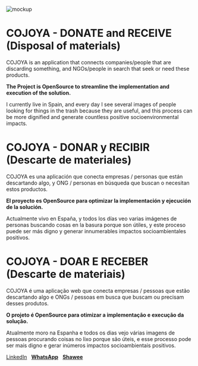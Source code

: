 
![mockup](https://raw.githubusercontent.com/cojoya/start/master/assets/mockup-cojoya.jpeg)


# COJOYA - DONATE and RECEIVE (Disposal of materials)
</p>COJOYA  is an application that connects companies/people that are discarding something, and NGOs/people in search that seek or need these products.</p>
<strong>The Project is OpenSource to streamline the implementation and execution of the solution.</strong>
<p>I currently live in Spain, and every day I see several images of people looking for things in the trash because they are useful, and this process can be more dignified and generate countless positive socioenvironmental impacts.</p>


# COJOYA - DONAR y RECIBIR (Descarte de materiales)
<p>COJOYA es una aplicación que conecta empresas / personas que están descartando algo, y ONG / personas en búsqueda que buscan o necesitan estos productos.</p>
<strong>El proyecto es OpenSource para optimizar la implementación y ejecución de la solución.</strong>
<p>Actualmente vivo en España, y todos los días veo varias imágenes de personas buscando cosas en la basura porque son útiles, y este proceso puede ser más digno y generar innumerables impactos socioambientales positivos.</p>


# COJOYA - DOAR E RECEBER (Descarte de materiais)
<p>COJOYA é uma aplicação web que conecta empresas / pessoas que estão descartando algo e ONGs / pessoas em busca que buscam ou precisam desses produtos. </p>
<strong>O projeto é OpenSource para otimizar a implementação e execução da solução.</strong>
<p> Atualmente moro na Espanha e todos os dias vejo várias imagens de pessoas procurando coisas no lixo porque são úteis, e esse processo pode ser mais digno e gerar inúmeros impactos socioambientais positivos.</p>

<p>
<a href="https://linkedin.com/in/paulmspessoa" target="_blank">LinkedIn</a>
&nbsp   
<a href="https://wa.me/34623369696/" target="_blank"> <b>WhatsApp</b></a> 
&nbsp 
<a href="https://app.shawee.io/@paulmspessoa" target="_blank"> <b>Shawee</b></a> </p>
